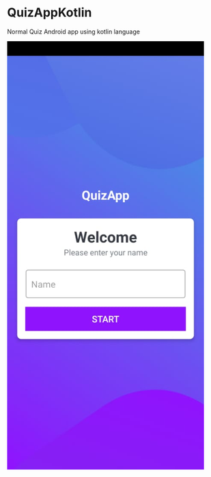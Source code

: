 # QuizAppKotlin
Normal Quiz Android app using kotlin language

![Home Screen](/Screenshots/Home%20Screen.jpeg)
